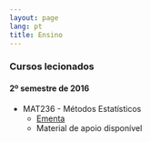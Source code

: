 ```yaml
---
layout: page
lang: pt
title: Ensino
---
```


### Cursos lecionados

#### 2º semestre de 2016

* MAT236 - Métodos Estatísticos
  * [Ementa](https://est.ufba.br/sites/est.ufba.br/files/mat236_-_metodos_estatisticos.pdf)
  * Material de apoio disponível